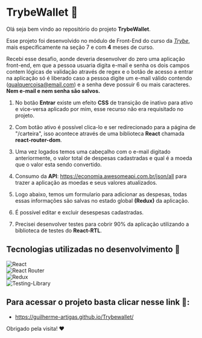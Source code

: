 # TrybeWallet 💸

Olá seja bem vindo ao repositório do projeto **TrybeWallet**.

Esse projeto foi desenvolvido no módulo de Front-End do curso da _[Trybe](https://www.betrybe.com/)_, mais especificamente na seção 7 e com **4** meses de curso.

Recebi esse desafio, aonde deveria desenvolver do zero uma aplicação front-end, em que a pessoa usuaria digita e-mail e senha os dois campos contem lógicas de validação através de regex e o botão de acesso a entrar na aplicação só é liberado caso a pessoa digite um e-mail válido contendo (qualquercoisa@email.com) e a senha deve possuir 6 ou mais caracteres. **Nem e-mail e nem senha são salvos.**

1. No botão **Entrar** existe um efeito **CSS** de transição de inativo para ativo e vice-versa aplicado por mim, esse recurso não era requisitado no projeto.

2. Com botão ativo é possível clica-lo e ser redirecionado para a página de "/carteira", isso acontece através de uma biblioteca **React** chamada **react-router-dom**.

3. Uma vez logados temos uma cabeçalho com o e-mail digitado anteriormente, o valor total de despesas cadastradas e qual é a moeda que o valor esta sendo convertido.

4. Consumo da **API**: https://economia.awesomeapi.com.br/json/all para trazer a aplicação as moedas e seus valores atualizados.

5. Logo abaixo, temos um formulario para adicionar as despesas, todas essas informações são salvas no estado global **(Redux)** da aplicação.

6. É possível editar e excluir desespesas cadastradas.

5. Precisei desenvolver testes para cobrir 90% da aplicação utilizando a biblioteca de testes do **React-RTL**.

## Tecnologias utilizadas no desenvolvimento 🦾

![React](https://img.shields.io/badge/react-%2320232a.svg?style=for-the-badge&logo=react&logoColor=%2361DAFB)
<br />
![React Router](https://img.shields.io/badge/React_Router-CA4245?style=for-the-badge&logo=react-router&logoColor=white)
<br />
![Redux](https://img.shields.io/badge/redux-%23593d88.svg?style=for-the-badge&logo=redux&logoColor=white)
<br />
![Testing-Library](https://img.shields.io/badge/-TestingLibrary-%23E33332?style=for-the-badge&logo=testing-library&logoColor=white)

## Para acessar o projeto basta clicar nesse link 🔗:
- https://guilherme-artigas.github.io/Trybewallet/

Obrigado pela visita! ❤️
